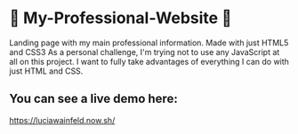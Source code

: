 # 🍰 My-Professional-Website 🍰
Landing page with my main professional information. Made with just HTML5 and CSS3 
As a personal challenge, I'm trying not to use any JavaScript at all on this project. I want to fully take advantages of everything I can do with just HTML and CSS.
## You can see a live demo here:
https://luciawainfeld.now.sh/
